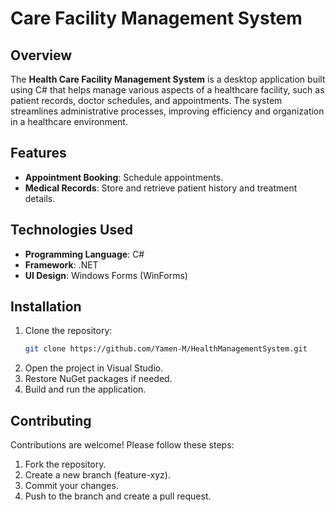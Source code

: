 # Care Facility Management System

## Overview

The **Health Care Facility Management System** is a desktop application built using C# that helps manage various aspects of a healthcare facility, such as patient records, doctor schedules, and appointments. The system streamlines administrative processes, improving efficiency and organization in a healthcare environment.

## Features

- **Appointment Booking**: Schedule appointments.
- **Medical Records**: Store and retrieve patient history and treatment details.

## Technologies Used

- **Programming Language**: C#
- **Framework**: .NET
- **UI Design**: Windows Forms (WinForms)

## Installation

1. Clone the repository:
   ```sh
   git clone https://github.com/Yamen-M/HealthManagementSystem.git
2. Open the project in Visual Studio.
3. Restore NuGet packages if needed.
4. Build and run the application.

## Contributing
Contributions are welcome! Please follow these steps:

1. Fork the repository.
2. Create a new branch (feature-xyz).
3. Commit your changes.
4. Push to the branch and create a pull request.

